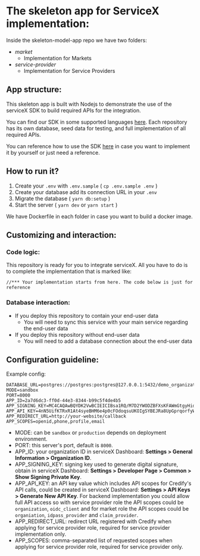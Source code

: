 # The skeleton app for ServiceX implementation:

Inside the skeleton-model-app repo we have two folders:

- _market_
  - Implementation for Markets
- _service-provider_
  - Implementation for Service Providers

## App structure:

This skeleton app is built with Nodejs to demonstrate the use of the serviceX SDK to build required APIs for the integration.

You can find our SDK in some supported languages [here](https://github.com/credify-pte-ltd). Each repository has its own database, seed data for testing, and full implementation of all required APIs.

You can reference how to use the SDK [here](https://developers.credify.one/) in case you want to implement it by yourself or just need a reference.

## How to run it?

1. Create your `.env` with `.env.sample` ( `cp .env.sample .env` )
2. Create your database add its connection URL in your `.env`
3. Migrate the database ( `yarn db:setup` )
4. Start the server ( `yarn dev` or `yarn start` )

We have Dockerfile in each folder in case you want to build a docker image.

## Customizing and interaction:

### Code logic:

This repository is ready for you to integrate serviceX. All you have to do is to complete the implementation that is marked like:

`//*** Your implementation starts from here. The code below is just for reference`

### Database interaction:

- If you deploy this repository to contain your end-user data
  - You will need to sync this service with your main service regarding the end-user data
- If you deploy this repository without end-user data
  - You will need to add a database connection about the end-user data

## Configuration guideline:

Example config:

```
DATABASE_URL=postgres://postgres:postgres@127.0.0.1:5432/demo_organizations
MODE=sandbox
PORT=8000
APP_ID=2a7d6dc3-ff0d-44e3-8344-b99c5f4de4b5
APP_SIGNING_KEY=MC4CAQAwBQYDK2VwBCIEICIBsa1RQ/M7D2YWODZBFXsKFAWmGtgyHidAPCJEQnL2
APP_API_KEY=4nN5UifKTRxR1At4syeBHM6e4p0cFOdoqsuUKOIgSYBEJRa8UpGprqorfyWFgdVk
APP_REDIRECT_URL=http://your-website/callback
APP_SCOPES=openid,phone,profile,email
```

- MODE: can be `sandbox` or `production` depends on deployment environment.
- PORT: this server's port, default is `8000`.
- APP_ID: your organization ID in serviceX Dashboard: **Settings > General Information > Organization ID**.
- APP_SIGNING_KEY: signing key used to generate digital signature, obtain in serviceX Dashboard: **Settings > Developer Page > Common > Show Signing Private Key**.
- APP_API_KEY: an API key value which includes API scopes for Credify's API calls, could be created in serviceX Dashboard: **Settings > API Keys > Generate New API Key**. For backend implementation you could allow full API access so with service provider role the API scopes could be `organization`, `oidc_client` and for market role the API scopes could be `organiation`, `idpass_provider` and `claim_provider`.
- APP_REDIRECT_URL: redirect URL registered with Credify when applying for service provider role, required for service provider implementation only.
- APP_SCOPES: comma-separated list of requested scopes when applying for service provider role, required for service provider only.
